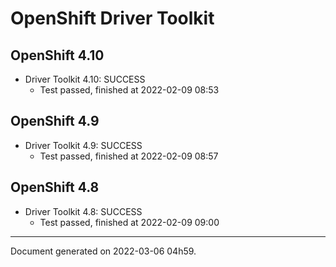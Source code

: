 
OpenShift Driver Toolkit
========================

OpenShift 4.10
--------------



* Driver Toolkit 4.10: SUCCESS
  - Test passed, finished at 2022-02-09 08:53

OpenShift 4.9
-------------



* Driver Toolkit 4.9: SUCCESS
  - Test passed, finished at 2022-02-09 08:57

OpenShift 4.8
-------------



* Driver Toolkit 4.8: SUCCESS
  - Test passed, finished at 2022-02-09 09:00

---
Document generated on 2022-03-06 04h59.
